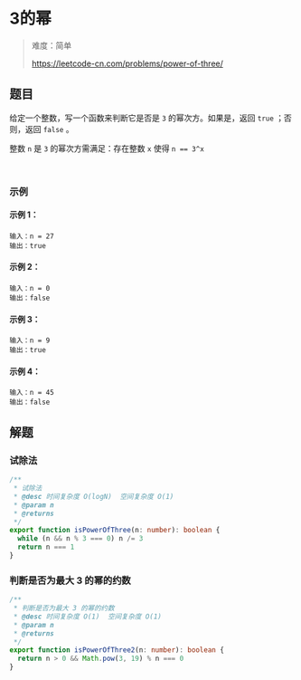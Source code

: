 # 3的幂

> 难度：简单
>
> https://leetcode-cn.com/problems/power-of-three/

## 题目

给定一个整数，写一个函数来判断它是否是 `3` 的幂次方。如果是，返回 `true` ；否则，返回 `false` 。

整数 `n` 是 `3` 的幂次方需满足：存在整数 `x` 使得 `n == 3^x`

 
### 示例

#### 示例 1：

```
输入：n = 27
输出：true
```

#### 示例 2：

```
输入：n = 0
输出：false
```

#### 示例 3：

```
输入：n = 9
输出：true
```

#### 示例 4：

```
输入：n = 45
输出：false
```

## 解题

### 试除法

```ts 
/**
 * 试除法
 * @desc 时间复杂度 O(logN)  空间复杂度 O(1)
 * @param n
 * @returns
 */
export function isPowerOfThree(n: number): boolean {
  while (n && n % 3 === 0) n /= 3
  return n === 1
}
```

### 判断是否为最大 3 的幂的约数

```ts
/**
 * 判断是否为最大 3 的幂的约数
 * @desc 时间复杂度 O(1)  空间复杂度 O(1)
 * @param n
 * @returns
 */
export function isPowerOfThree2(n: number): boolean {
  return n > 0 && Math.pow(3, 19) % n === 0
}
```